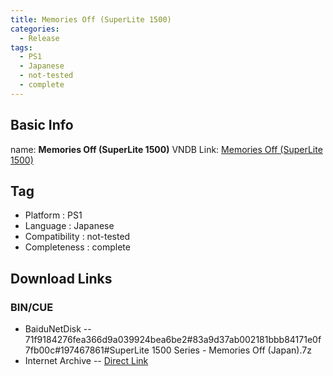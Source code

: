 ```yaml
---
title: Memories Off (SuperLite 1500)
categories:
  - Release
tags:
  - PS1
  - Japanese
  - not-tested
  - complete
---
```

## Basic Info

name: **Memories Off (SuperLite 1500)**
VNDB Link: [Memories Off (SuperLite 1500)](https://vndb.org/r49674)

## Tag
 - Platform : PS1
 - Language : Japanese
 - Compatibility : not-tested
 - Completeness : complete

## Download Links
### BIN/CUE
 - BaiduNetDisk
 -- 71f9184276fea366d9a039924bea6be2#83a9d37ab002181bbb84171e0f7fb00c#197467861#SuperLite 1500 Series - Memories Off (Japan).7z
 - Internet Archive
 -- [Direct Link](https://archive.org/download/sony_playstation_part4/SuperLite%201500%20Series%20-%20Memories%20Off%20%28Japan%29.zip)